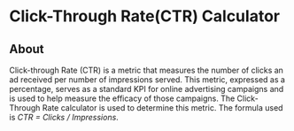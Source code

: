 # Click-Through Rate(CTR) Calculator

## About
Click-through Rate (CTR) is a metric that measures the number of clicks an ad received per number of impressions served. This metric, expressed as a percentage, serves as a standard KPI for online advertising campaigns and is used to help measure the efficacy of those campaigns.
The Click-Through Rate calculator is used to determine this metric. The formula used is *CTR = Clicks / Impressions*.
